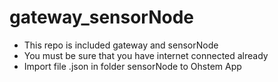 # gateway_sensorNode
* This repo is included gateway and sensorNode
* You must be sure that you have internet connected already
* Import file .json in folder sensorNode to Ohstem App
